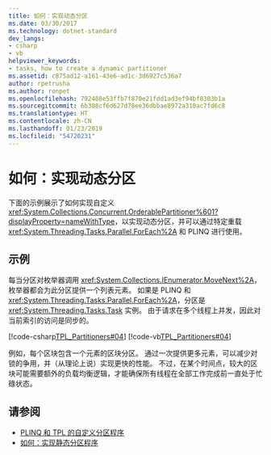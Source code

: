```yaml
---
title: 如何：实现动态分区
ms.date: 03/30/2017
ms.technology: dotnet-standard
dev_langs:
- csharp
- vb
helpviewer_keywords:
- tasks, how to create a dynamic partitioner
ms.assetid: c875ad12-a161-43e6-ad1c-3d6927c536a7
author: rpetrusha
ms.author: ronpet
ms.openlocfilehash: 792488e53ffb7f870e21fdd1ad3ef94bf0303b1a
ms.sourcegitcommit: 6b308cf6d627d78ee36dbbae8972a310ac7fd6c8
ms.translationtype: HT
ms.contentlocale: zh-CN
ms.lasthandoff: 01/23/2019
ms.locfileid: "54720231"
---
```

# <a name="how-to-implement-dynamic-partitions"></a>如何：实现动态分区
下面的示例展示了如何实现自定义 <xref:System.Collections.Concurrent.OrderablePartitioner%601?displayProperty=nameWithType>，以实现动态分区，并可以通过特定重载 <xref:System.Threading.Tasks.Parallel.ForEach%2A> 和 PLINQ 进行使用。  
  
## <a name="example"></a>示例  
 每当分区对枚举器调用 <xref:System.Collections.IEnumerator.MoveNext%2A>，枚举器都会为此分区提供一个列表元素。 如果是 PLINQ 和 <xref:System.Threading.Tasks.Parallel.ForEach%2A>，分区是 <xref:System.Threading.Tasks.Task> 实例。 由于请求在多个线程上并发，因此对当前索引的访问是同步的。  
  
 [!code-csharp[TPL_Partitioners#04](../../../samples/snippets/csharp/VS_Snippets_Misc/tpl_partitioners/cs/partitioners.cs#04)]
 [!code-vb[TPL_Partitioners#04](../../../samples/snippets/visualbasic/VS_Snippets_Misc/tpl_partitioners/vb/dynamicpartitioner.vb#04)]  
  
 例如，每个区块包含一个元素的区块分区。 通过一次提供更多元素，可以减少对锁的争用，并（从理论上说）实现更快的性能。 不过，在某个时间点，较大的区块可能需要额外的负载均衡逻辑，才能确保所有线程在全部工作完成前一直处于忙碌状态。  
  
## <a name="see-also"></a>请参阅

- [PLINQ 和 TPL 的自定义分区程序](../../../docs/standard/parallel-programming/custom-partitioners-for-plinq-and-tpl.md)
- [如何：实现静态分区程序](../../../docs/standard/parallel-programming/how-to-implement-a-partitioner-for-static-partitioning.md)
